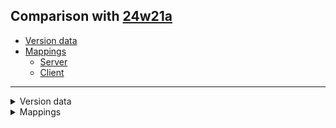 ## Comparison with [24w21a](https://github.com/PixiGeko/Minecraft-generated-data/tree/24w21a)

- [Version data](#version-data)
- [Mappings](#mappings)
  - [Server](#server)
  - [Client](#client)

<hr/>
<details><summary>Version data</summary>
<table><tr><th></th><th align="left">24w21a</th><th>24w21b</th></tr><tr><td>World version</td><td><code>3946</code></td><td><code>3947</code></td></tr><tr><td>Protocol version</td><td><code>1073742021</code></td><td><code>1073742022</code></td></tr></table>
</details>
<details><summary>Mappings</summary>
<h2>Server</h2>






























































































































































































































































































































































































































































































































































































































































































































































































































































































































































































































































































































































































































































































































































































































































































































































































































































































































































































































































































































































































































































































































































































































































































































































































































































































































































































































































































































































































































































































































































































































































































































































































<h2>Client</h2>

<details>
<summary>
Changes
</summary>

```
XXX.entity.monster.Zombie +1P
```

</details>
</details>